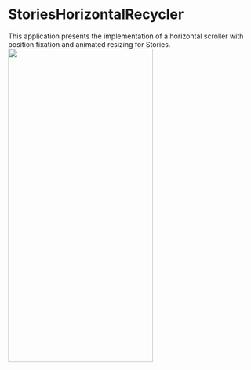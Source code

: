 # StoriesHorizontalRecycler
This application presents the implementation of a horizontal scroller with position fixation and animated resizing for Stories.
<img src="https://user-images.githubusercontent.com/55394878/209525406-94c4f61a-c537-49bc-bac5-b0c0caf2e25f.gif" width="295" height="640"/>
